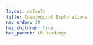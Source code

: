 ```yaml
---
layout: default
title: Ideological Explorations
nav_order: 30
has_children: true
has_parent: LP Readings
---
```


